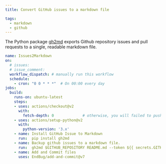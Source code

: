 ```yaml
---
title: Convert GitHub issues to a markdown file

tags:
  - markdown
  - github
---
```

The Python package [gh2md](https://github.com/mattduck/gh2md) exports Github repository issues and pull requests to a single, readable markdown file.

```yaml title=".github/workflows/issues2md.yml"
name: Issues2Markdown
on:
  # issues:
  # issue_comment:
  workflow_dispatch: # manually run this workflow
  schedule:
    - cron: "0 0 * * *"  # On 00:00 every day
jobs:
  build:
    runs-on: ubuntu-latest
    steps:
    - uses: actions/checkout@v2
      with:
        fetch-depth: 0             # otherwise, you will failed to push refs to dest repo.
    - uses: actions/setup-python@v2
      with:
        python-version: '3.x'
    - name: Install GitHub Issue to Markdown
      run:  pip install gh2md
    - name: Backup github issues to a markdown file.
      run:  gh2md $GITHUB_REPOSITORY README.md --token ${{ secrets.GITHUB_TOKEN }}
    - name: Add and Commit files
      uses: EndBug/add-and-commit@v7
```
